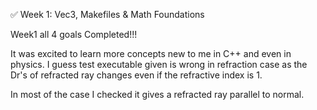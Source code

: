 ✅ Week 1: Vec3, Makefiles & Math Foundations

Week1 all 4 goals Completed!!!

It was excited to learn more concepts new to me in C++ and even in physics.
I guess test executable given is wrong in refraction case as the Dr's of refracted ray changes even if the refractive index is 1.

In most of the case I checked it gives a refracted ray parallel to normal.
